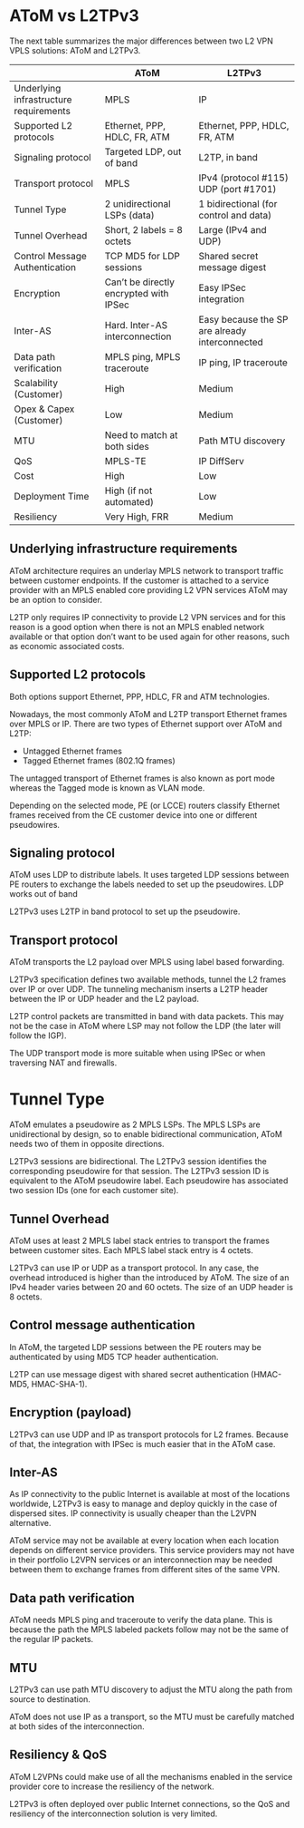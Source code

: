 # AToM vs L2TPv3

The next table summarizes the major differences between two L2 VPN VPLS solutions: AToM and L2TPv3.

| | AToM | L2TPv3 |
| - | - | - |
| Underlying infrastructure requirements | MPLS | IP |
| Supported L2 protocols | Ethernet, PPP, HDLC, FR, ATM | Ethernet, PPP, HDLC, FR, ATM |
| Signaling protocol | Targeted LDP, out of band | L2TP, in band |
| Transport protocol | MPLS | IPv4 (protocol #115) UDP (port #1701) |
| Tunnel Type | 2 unidirectional LSPs (data) | 1 bidirectional (for control and data)| 
| Tunnel Overhead | Short, 2 labels = 8 octets | Large (IPv4 and UDP) |
| Control Message Authentication | TCP MD5 for LDP sessions | Shared secret message digest | 
| Encryption | Can’t be directly encrypted with IPSec | Easy IPSec integration | 
| Inter-AS | Hard. Inter-AS interconnection | Easy because the SP are already interconnected | 
| Data path verification | MPLS ping, MPLS traceroute | IP ping, IP traceroute |
| Scalability (Customer) | High | Medium |
| Opex & Capex (Customer) | Low | Medium | 
| MTU | Need to match at both sides | Path MTU discovery |
| QoS | MPLS-TE | IP DiffServ |
| Cost | High | Low | 
| Deployment Time | High (if not automated) | Low |
| Resiliency | Very High, FRR | Medium |




## Underlying infrastructure requirements

AToM architecture requires an underlay MPLS network to transport traffic between customer endpoints. If the customer is attached to a service provider with an MPLS enabled core providing L2 VPN services AToM may be an option to consider.

L2TP only requires IP connectivity to provide L2 VPN services and for this reason is a good option when there is not an MPLS enabled network available or that option don’t want to be used again for other reasons, such as economic associated costs.


## Supported L2 protocols

Both options support Ethernet, PPP, HDLC, FR and ATM technologies. 

Nowadays, the most commonly AToM and L2TP transport Ethernet frames over MPLS or IP. There are two types of Ethernet support over AToM and L2TP:

* Untagged Ethernet frames 
* Tagged Ethernet frames (802.1Q frames) 

The untagged transport of Ethernet frames is also known as port mode whereas the Tagged mode is known as VLAN mode.

Depending on the selected mode, PE (or LCCE) routers classify Ethernet frames received from the CE customer device into one or different pseudowires.


## Signaling protocol

AToM uses LDP to distribute labels. It uses targeted LDP sessions between PE routers to exchange the labels needed to set up the pseudowires. LDP works out of band

L2TPv3 uses L2TP in band protocol to set up the pseudowire.



## Transport protocol

AToM transports the L2 payload over MPLS using label based forwarding.

L2TPv3 specification defines two available methods, tunnel the L2 frames over IP or over UDP. The tunneling mechanism inserts a L2TP header between the IP or UDP header and the L2 payload.

L2TP control packets are transmitted in band with data packets. This may not be the case in AToM where LSP may not follow the LDP (the later will follow the IGP).

The UDP transport mode is more suitable when using IPSec or when traversing NAT and firewalls.


# Tunnel Type

AToM emulates a pseudowire as 2 MPLS LSPs. The MPLS LSPs are unidirectional by design, so to enable bidirectional communication, AToM needs two of them in opposite directions.

L2TPv3 sessions are bidirectional. The L2TPv3 session identifies the corresponding pseudowire for that session. The L2TPv3 session ID is equivalent to the AToM pseudowire label. Each pseudowire has associated two session IDs (one for each customer site).


## Tunnel Overhead

AToM uses at least 2 MPLS label stack entries to transport the frames between customer sites. Each MPLS label stack entry is 4 octets.

L2TPv3 can use IP or UDP as a transport protocol. In any case, the overhead introduced is higher than the introduced by AToM. The size of an IPv4 header varies between 20 and 60 octets. The size of an UDP header is 8 octets.


## Control message authentication

In AToM, the targeted LDP sessions between the PE routers may be authenticated by using MD5 TCP header authentication.

L2TP can use message digest with shared secret authentication (HMAC-MD5, HMAC-SHA-1).


## Encryption (payload)

L2TPv3 can use UDP and IP as transport protocols for L2 frames. Because of that, the integration with IPSec is much easier that in the AToM case.


## Inter-AS

As IP connectivity to the public Internet is available at most of the locations worldwide, L2TPv3 is easy to manage and deploy quickly in the case of dispersed sites. IP connectivity is usually cheaper than the L2VPN alternative.

AToM service may not be available at every location when each location depends on different service providers. This service providers may not have in their portfolio L2VPN services or an interconnection may be needed between them to exchange frames from different sites of the same VPN.


## Data path verification

AToM needs MPLS ping and traceroute to verify the data plane. This is because the path the MPLS labeled packets follow may not be the same of the regular IP packets. 


## MTU

L2TPv3 can use path MTU discovery to adjust the MTU along the path from source to destination.

AToM does not use IP as a transport, so the MTU must be carefully matched at both sides of the interconnection.


## Resiliency & QoS

AToM L2VPNs could make use of all the mechanisms enabled in the service provider core to increase the resiliency of the network.

L2TPv3 is often deployed over public Internet connections, so the QoS and resiliency of the interconnection solution is very limited.



